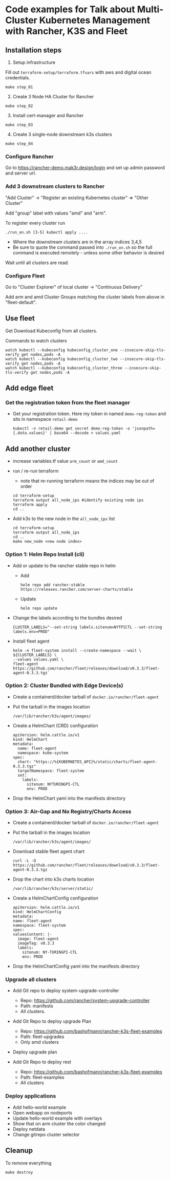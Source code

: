 # Code examples for Talk about Multi-Cluster Kubernetes Management with Rancher, K3S and Fleet

## Installation steps

1. Setup infrastructure

Fill out `terraform-setup/terraform.tfvars` with aws and digital ocean credentials.

```
make step_01
```

2. Create 3 Node HA Cluster for Rancher

```
make step_02
```

3. Install cert-manager and Rancher

```
make step_03
```

4. Create 3 single-node downstream k3s clusters

```
make step_04
```

### Configure Rancher

Go to https://rancher-demo.mak3r.design/login and set up admin password and server url.

### Add 3 downstream clusters to Rancher

"Add Cluster" -> "Register an existing Kubernetes cluster" => "Other Cluster"

Add "group" label with values "amd" and "arm".

To register every cluster run

```
./run_on.sh [3-5] kubectl apply ....
```

* Where the downstream clusters are in the array indices 3,4,5 
* Be sure to quote the command passed into `./run_on.sh` so the full command is executed remotely - unless some other behavior is desired

Wait until all clusters are read.


### Configure Fleet

Go to "Cluster Explorer" of local cluster -> "Continuous Delivery"

Add arm and amd Cluster Groups matching the cluster labels from above in "fleet-default".

## Use fleet

Get Download Kubeconfig from all clusters.

Commands to watch clusters

```
watch kubectl --kubeconfig kubeconfig_cluster_one --insecure-skip-tls-verify get nodes,pods -A
watch kubectl --kubeconfig kubeconfig_cluster_two --insecure-skip-tls-verify get nodes,pods -A
watch kubectl --kubeconfig kubeconfig_cluster_three --insecure-skip-tls-verify get nodes,pods -A
```

## Add edge fleet

### Get the registration token from the fleet manager
* Get your registration token. Here my token in named `demo-reg-token` and sits in namespace `retail-demo`

    ```
  kubectl -n retail-demo get secret demo-reg-token -o 'jsonpath={.data.values}' | base64 --decode > values.yaml
  ```

## Add another cluster

* increase variables.tf value `arm_count` or `amd_count`
* run / re-run terraform

  * note that re-running terraform means the indices may be out of order
  
  ```
  cd terraform-setup
  terraform output all_node_ips #identify existing node ips
  terraform apply
  cd ..
  ```

* Add k3s to the new node in the `all_node_ips` list

  ```
  cd terraform-setup
  terraform output all_node_ips
  cd ..
  make new_node <new node index>
  ```


### Option 1: Helm Repo Install (cli)
* Add or update to the rancher stable repo in helm
    * Add
  
      `helm repo add rancher-stable https://releases.rancher.com/server-charts/stable`
  * Update
  
      `helm repo update`
* Change the labels according to the bundles desired 

    `CLUSTER_LABELS="--set-string labels.sitenum=NYTPICTL --set-string labels.env=PROD"`
* Install fleet agent

    ```
    helm -n fleet-system install --create-namespace --wait \
    ${CLUSTER_LABELS} \
    --values values.yaml \
    fleet-agent https://github.com/rancher/fleet/releases/download/v0.3.3/fleet-agent-0.3.3.tgz`
    ```

### Option 2: Cluster Bundled with Edge Device(s)

* Create a containerd/docker tarball of `docker.io/rancher/fleet-agent`
* Put the tarball in the images location

    `/var/lib/rancher/k3s/agent/images/`
* Create a HelmChart (CRD) configuration

  ```
  apiVersion: helm.cattle.io/v1
  kind: HelmChart
  metadata:
    name: fleet-agent
    namespace: kube-system
  spec:
    chart: "https://%{KUBERNETES_API}%/static/charts/fleet-agent-0.3.3.tgz"
    targetNamespace: fleet-system
    set:
      labels:
        sitenum: NYTURINGPI-CTL
        env: PROD
  ```
* Drop the HelmChart yaml into the manifests directory

### Option 3: Air-Gap and No Registry/Charts Access

* Create a containerd/docker tarball of `docker.io/rancher/fleet-agent`
* Put the tarball in the images location

    `/var/lib/rancher/k3s/agent/images/`
* Download stable fleet agent chart

  `curl -L -O https://github.com/rancher/fleet/releases/download/v0.3.3/fleet-agent-0.3.3.tgz`
* Drop the chart into k3s charts location

    `/var/lib/rancher/k3s/server/static/`
* Create a HelmChartConfig configuration

  ```
  apiVersion: helm.cattle.io/v1
  kind: HelmChartConfig
  metadata:
  name: fleet-agent
  namespace: fleet-system
  spec:
  valuesContent: |-
    image: fleet-agent
    imageTag: v0.3.3
    labels:
      sitenum: NY-TURINGPI-CTL
      env: PROD
  ```
* Drop the HelmChartConfig yaml into the manifests directory

### Upgrade all clusters

* Add Git repo to deploy system-upgrade-controller
    * Repo: https://github.com/rancher/system-upgrade-controller
    * Path: manifests
    * All clusters.

* Add Git Repo to deploy upgrade Plan

    * Repo: https://github.com/bashofmann/rancher-k3s-fleet-examples
    * Path: fleet-upgrades
    * Only amd clusters

* Deploy upgrade plan

* Add Git Repo to deploy rest

    * Repo: https://github.com/bashofmann/rancher-k3s-fleet-examples
    * Path: fleet-examples
    * All clusters

### Deploy applications

* Add hello-world example
* Open webapp on nodeports
* Update hello-world example with overlays
* Show that on arm cluster the color changed
* Deploy netdata
* Change gitrepo cluster selector

## Cleanup

To remove everything

```
make destroy
```